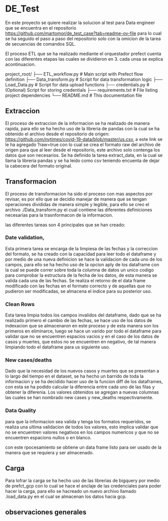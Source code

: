 # DE_Test

En este proyecto se quiere realizar la solucion al test para Data engineer que se encuentra en el repositorio https://github.com/martomor/de_test_case?tab=readme-ov-file para lo cual se ha seguido el paso a paso del repositorio solo con la omicion de la tarea de secuencias de comandos SQL. 

El proceso ETL que se ha realizado mediante el orquestador prefect cuenta con las diferentes etapas las cuales se dividieron en 3. cada unsa se explica acontinuacion.

project_root/
├── ETL_workflow.py        # Main script with Prefect flow definition
├── Data_transform.py      # Script for data transformation logic
├── Load_Data.py           # Script for data upload functions
├── credentials.py         # (Optional) Script for storing credentials
├── requirements.txt      # File listing project dependencies
└── README.md             # This documentation file


## Extraccion 
El proceso de extraccion de la informacion se ha realizado de manera rapida, para ello se ha hecho uso de la libreria de pandas con la cual se ha obtenido el archivo desde el repositorio de origen: https://github.com/nytimes/covid-19-data/blob/master/us.csv, a este link se le ha agregado ?raw=true con lo cual se crea el formato raw del archivo de origen para que al leer desde el repositorio, este archivo solo contenga los datos que son necesarios.
Se ha definido la tarea extract_data, en la cual se llama la libreria pandas y se ha leido como csv teniendo encuenta de dejar la cabecera del formato original.

## Transformacion
El proceso de transformacion ha sido el proceso con mas aspectos por revisar, es por ello que se decidio manejar de manera que se tengan operaciones divididas de manera simple y legible, para ello se creo el archivo ./Data_transform.py el cual contiene las diferentes definiciones necesarias para la trasnformacon de la informacion.

las diferentes tareas son 4 principales que se han creado: 
### Date validation, 
Esta primera tarea se encarga de la limpiesa de las fechas y la correccion del formato, se ha creado con la capacidad para leer todo el dataframe y por medio de una nueva definicion se hace la validacion  de cada uno de los campos, para ello se ha hecho uso de la opcion aply de los dataframe con la cual se puede correr sobre toda la columna de datos un unico codigo para comprobar la estructura de la fecha de los datos, de esta manera se valida cada una de las fechas. Se realiza el retorno de el data frame modificado con las fechas en el formato correcto y de aquellas que no pudieron ser modificadas, se almacena el indice para su posterior uso.

### Clean Rows

Esta tarea limpia todos los campos invalidos del dataframe, dado que se ha realizado primero el cambio de las fechas, se hace uso de los datos de indexacion que se almacenaron en este proceso y de esta manera son los primeros en eliminarce, luego se hace un varido por todo el dataframe para validar que no se encuentren espacios vacios y en el caso de los datos de casos y muertes, que estos no se encuentren en negativo, de tal manera limpiando todo el dataframe para us siguiente uso.

### New cases/deaths 
Dado que la necesidad de los nuevos casos y muertes que se presentan a lo largo del tiempo en el dataset, se ha hecho un barrido de toda la informacion y se ha decidido hacer uso de la funcion diff de los dataframes, con esta se ha podido calcular la diferencia entre cada uno de las filas y obtener la diferenia. Los valores obtenidos se agregan a nuevas columnas las cuales se han nombrado new cases y new_deaths respectivamente.

### Data Quality

para que la informacion sea valida y tenga los formatos requeridos, se realiza una ultima validacion de todos los valores, esto implica validar que no se encuentren valores negativos en los campos numericos y que no se encuentren espacions nullos o en blanco. 


con este rpocesamiento se obtiene un data frame listo para ser usado de la manera que se requiera y ser almacenado.

## Carga 

Para lofrar la carga se ha hecho uso de las librerias de bigquery por medio de prefct_gcp con lo cual se hace el anclaje de las credenciales para poder hacer la carga, para ello se hacreado un nuevo archivo llamado .load_data.py en el cual se almacenan los datos hacia gcp.

## observaciones generales 
